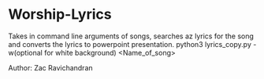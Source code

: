 # Worship-Lyrics
Takes in command line arguments of songs, searches az lyrics for the song and converts the lyrics to powerpoint presentation.
python3 lyrics_copy.py -w(optional for white background) <Name_of_song>

Author: Zac Ravichandran
